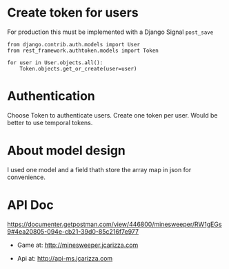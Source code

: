 

# Create token for users

For production this must be implemented with a Django Signal `post_save`

```
from django.contrib.auth.models import User
from rest_framework.authtoken.models import Token

for user in User.objects.all():
    Token.objects.get_or_create(user=user)
```


# Authentication

Choose Token to authenticate users. Create one token per user. Would be better to use temporal tokens.


# About model design

I used one model and a field thath store the array map in json for convenience.


# API Doc

https://documenter.getpostman.com/view/446800/minesweeper/RW1gEGs9#4ea20805-094e-cb21-39d0-85c216f7e977


- Game at: http://minesweeper.jcarizza.com

- Api at: http://api-ms.jcarizza.com

